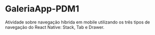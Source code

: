 # GaleriaApp-PDM1
Atividade sobre navegação híbrida em mobile utilizando os três tipos de navegação do React Native: Stack, Tab e Drawer.
